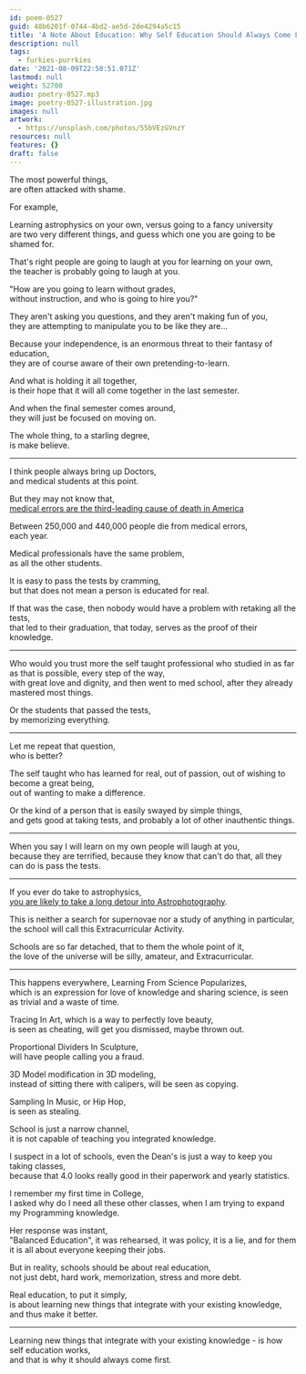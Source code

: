 ```yaml
---
id: poem-0527
guid: 48b6201f-0744-4bd2-ae5d-2de4294a5c15
title: 'A Note About Education: Why Self Education Should Always Come First'
description: null
tags:
  - furkies-purrkies
date: '2021-08-09T22:58:51.071Z'
lastmod: null
weight: 52700
audio: poetry-0527.mp3
image: poetry-0527-illustration.jpg
images: null
artwork:
  - https://unsplash.com/photos/55bVEzGVnzY
resources: null
features: {}
draft: false
---
```


The most powerful things,\
are often attacked with shame.

For example,

Learning astrophysics on your own, versus going to a fancy university\
are two very different things, and guess which one you are going to be shamed for.

That's right people are going to laugh at you for learning on your own,\
the teacher is probably going to laugh at you.

"How are you going to learn without grades,\
without instruction, and who is going to hire you?"

They aren't asking you questions, and they aren't making fun of you,\
they are attempting to manipulate you to be like they are...

Because your independence, is an enormous threat to their fantasy of education,\
they are of course aware of their own pretending-to-learn.

And what is holding it all together,\
is their hope that it will all come together in the last semester.

And when the final semester comes around,\
they will just be focused on moving on.

The whole thing, to a starling degree,\
is make believe.

---

I think people always bring up Doctors,\
and medical students at this point.

But they may not know that,\
[medical errors are the third-leading cause of death in America](https://www.cnbc.com/2018/02/22/medical-errors-third-leading-cause-of-death-in-america.html)

Between 250,000 and 440,000 people die from medical errors,\
each year.

Medical professionals have the same problem,\
as all the other students.

It is easy to pass the tests by cramming,\
but that does not mean a person is educated for real.

If that was the case, then nobody would have a problem with retaking all the tests,\
that led to their graduation, that today, serves as the proof of their knowledge.

---

Who would you trust more the self taught professional who studied in as far as that is possible, every step of the way,\
with great love and dignity, and then went to med school, after they already mastered most things.

Or the students that passed the tests,\
by memorizing everything.

---

Let me repeat that question,\
who is better?

The self taught who has learned for real, out of passion, out of wishing to become a great being,\
out of wanting to make a difference.

Or the kind of a person that is easily swayed by simple things,\
and gets good at taking tests, and probably a lot of other inauthentic things.

---

When you say I will learn on my own people will laugh at you,\
because they are terrified, because they know that can't do that, all they can do is pass the tests.

---

If you ever do take to astrophysics,\
[you are likely to take a long detour into Astrophotography](https://www.youtube.com/watch?v=ak0BSRqb8Oc).

This is neither a search for supernovae nor a study of anything in particular,\
the school will call this Extracurricular Activity.

Schools are so far detached, that to them the whole point of it,\
the love of the universe will be silly, amateur, and Extracurricular.

---

This happens everywhere, Learning From Science Popularizes,\
which is an expression for love of knowledge and sharing science, is seen as trivial and a waste of time.

Tracing In Art, which is a way to perfectly love beauty,\
is seen as cheating, will get you dismissed, maybe thrown out.

Proportional Dividers In Sculpture,\
will have people calling you a fraud.

3D Model modification in 3D modeling,\
instead of sitting there with calipers, will be seen as copying.

Sampling In Music, or Hip Hop,\
is seen as stealing.

School is just a narrow channel,\
it is not capable of teaching you integrated knowledge.

I suspect in a lot of schools, even the Dean's is just a way to keep you taking classes,\
because that 4.0 looks really good in their paperwork and yearly statistics.

I remember my first time in College,\
I asked why do I need all these other classes, when I am trying to expand my Programming knowledge.

Her response was instant,\
"Balanced Education", it was rehearsed, it was policy, it is a lie, and for them it is all about everyone keeping their jobs.

But in reality, schools should be about real education,\
not just debt, hard work, memorization, stress and more debt.

Real education, to put it simply,\
is about learning new things that integrate with your existing knowledge, and thus make it better.

---

Learning new things that integrate with your existing knowledge - is how self education works,\
and that is why it should always come first.
